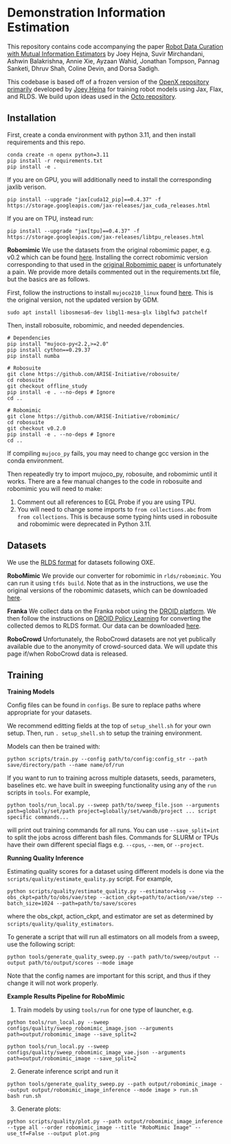 # Demonstration Information Estimation

This repository contains code accompanying the paper [Robot Data Curation with Mutual Information Estimators](https://jhejna.github.io/demonstration-info) by Joey Hejna, Suvir Mirchandani, Ashwin Balakrishna, Annie Xie, Ayzaan Wahid, Jonathan Tompson, Pannag Sanketi, Dhruv Shah, Coline Devin, and Dorsa Sadigh.

This codebase is based off of a frozen version of the [OpenX repository primarily](https://github.com/jhejna/openx) developed by [Joey Hejna](https://jhejna.github.io) for training robot models using Jax, Flax, and RLDS. We build upon ideas used in the [Octo repository](https://github.com/octo-models/octo).

## Installation
First, create a conda environment with python 3.11, and then install requirements and this repo.
```
conda create -n openx python=3.11
pip install -r requirements.txt
pip install -e .
```
If you are on GPU, you will additionally need to install the corresponding jaxlib verison.
```
pip install --upgrade "jax[cuda12_pip]==0.4.37" -f https://storage.googleapis.com/jax-releases/jax_cuda_releases.html
```
If you are on TPU, instead run:
```
pip install --upgrade "jax[tpu]==0.4.37" -f https://storage.googleapis.com/jax-releases/libtpu_releases.html
```

**Robomimic**
We use the datasets from the original robomimic paper, e.g. v0.2 which can be found [here](https://robomimic.github.io/docs/v0.2/datasets/robomimic_v0.1.html). Installing the correct robomimic version corresponding to that used in the [original Robomimic paper](https://arxiv.org/abs/2108.03298) is unfortunately a pain. We provide more details commented out in the requirements.txt file, but the basics are as follows.

First, follow the instructions to install `mujoco210_linux` found [here](https://github.com/openai/mujoco-py). This is the original version, not the updated version by GDM.
```
sudo apt install libosmesa6-dev libgl1-mesa-glx libglfw3 patchelf
```

Then, install robosuite, robomimic, and needed dependencies.
```
# Dependencies
pip install "mujoco-py<2.2,>=2.0"
pip install cython==0.29.37
pip install numba

# Robosuite
git clone https://github.com/ARISE-Initiative/robosuite/
cd robosuite
git checkout offline_study
pip install -e . --no-deps # Ignore
cd ..

# Robomimic
git clone https://github.com/ARISE-Initiative/robomimic/
cd robosuite
git checkout v0.2.0
pip install -e . --no-deps # Ignore
cd ..
```
If compiling `mujoco_py` fails, you may need to change gcc version in the conda environment.

Then repeatedly try to import mujoco_py, robosuite, and robomimic until it works. There are a few manual changes to the code in robosuite and robomimic you will need to make:
1. Comment out all references to EGL Probe if you are using TPU.
2. You will need to change some imports to `from collections.abc` from `from collections`. This is because some typing hints used in robosuite and robomimic were deprecated in Python 3.11.

## Datasets

We use the [RLDS format](https://github.com/google-research/rlds) for datasets following OXE. 

**RoboMimic**
We provide our converter for robomimic in `rlds/robomimic`. You can run it using `tfds build`. Note that as in the instructions, we use the original versions of the robomimic datasets, which can be downloaded [here](https://robomimic.github.io/docs/v0.2/datasets/robomimic_v0.1.html).

**Franka**
We collect data on the Franka robot using the [DROID platform](https://github.com/droid-dataset/droid). We then follow the instructions on [DROID Policy Learning](https://github.com/droid-dataset/droid_policy_learning) for converting the collected demos to RLDS format. Our data can be downloaded [here](https://drive.google.com/file/d/1aVx_2eGp4fKfLkI3h8J1s38lkkXQu4DV/view?usp=sharing).

**RoboCrowd**
Unfortunately, the RoboCrowd datasets are not yet publically available due to the anonymity of crowd-sourced data. We will update this page if/when RoboCrowd data is released.

## Training

**Training Models**

Config files can be found in `configs`. Be sure to replace paths where appropriate for your datasets.

We recommend editting fields at the top of `setup_shell.sh` for your own setup. Then, run `. setup_shell.sh` to setup the training environment. 

Models can then be trained with:

```
python scripts/train.py --config path/to/config:config_str --path save/directory/path --name name/of/run
```
If you want to run to training across multiple datasets, seeds, parameters, baselines etc. we have built in sweeping functionality using any of the `run` scripts in `tools`. For example,
```
python tools/run_local.py --sweep path/to/sweep_file.json --arguments path=globally/set/path project=globally/set/wandb/project ... script specific commands...
```
will print out training commands for all runs. You can use `--save_split=int` to split the jobs across different bash files. Commands for SLURM or TPUs have their own different special flags e.g. `--cpus`, `--mem`, or `--project`.

**Running Quality Inference**

Estimating quality scores for a dataset using different models is done via the `scripts/quality/estimate_quality.py` script. For example,
```
python scripts/quality/estimate_quality.py --estimator=ksg --obs_ckpt=path/to/obs/vae/step --action_ckpt=path/to/action/vae/step --batch_size=1024 --path=path/to/save/scores
```
where the obs_ckpt, action_ckpt, and estimator are set as determined by `scripts/quality/quality_estimators`.

To generate a script that will run all estimators on all models from a sweep, use the following script:
```
python tools/generate_quality_sweep.py --path path/to/sweep/output --output path/to/output/scores --mode image
```
Note that the config names are important for this script, and thus if they change it will not work properly.


**Example Results Pipeline for RoboMimic**

1. Train models by using `tools/run` for one type of launcher, e.g. 
```
python tools/run_local.py --sweep configs/quality/sweep_robomimic_image.json --arguments path=output/robomimic_image --save_split=2

python tools/run_local.py --sweep configs/quality/sweep_robomimic_image_vae.json --arguments path=output/robomimic_image --save_split=2
```

2. Generate inference script and run it
```
python tools/generate_quality_sweep.py --path output/robomimic_image --output output/robomimic_image_inference --mode image > run.sh
bash run.sh
```

3. Generate plots:
```
python scripts/quality/plot.py --path output/robomimic_image_inference --type all --order robomimic_image --title "RoboMimic Image" --use_tf=False --output plot.png
```

